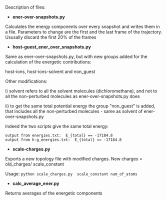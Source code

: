 Description of files: 

- **ener-over-snapshots.py** 

Calculates the energy components over every snapshot and writes them in a file. 
Parameters to change are the first and the last frame of the trajectory. Ususally discard the first 20% of the frames

- **host-guest_ener_over_snapshots.py**

Same as ener-over-snapshots.py, but with  new groups added for the calculation of the energetic contributions: 

host-ions, host-ions-solvent and non_guest

Other modifications: 

i) solvent refers to all the solvent molecules (dichloromethane), and not to all the non-perturbed molecules as ener-over-snapshots.py does

ii) to get the same total potential energy the group "non_guest" is added, that includes all the non-perturbed molecules - same as solvent of ener-over-snapshots.py

Indeed the two scripts give the same total energy: 
```
output from energies.txt:  E_{total} == -17184.8 
output from h-g_energies.txt:  E_{total} == -17184.8 
```

- **scale-charges.py**

Exports a new topology file with modified charges. New charges = old_charges/ scale_constant 

Usage: `python scale_charges.py  scale_constant num_of_atoms`

- **calc_average_ener.py**

Returns averages of the energetic components 
